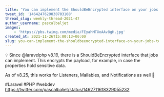 ```yaml
---
title: 'You can implement the ShouldBeEncrypted interface on your jobs to encrypt their payload before they get pushed to the queue'
tweet_id: '1464247629030703108'
thread_slug: weekly-thread-2021-47
author_username: pascalbaljet
images:
    - 'https://pbs.twimg.com/media/FEyahMTXoAAv8gH.jpg'
created_at: 2021-11-26T15:00:13+00:00
slug: you-can-implement-the-shouldbeencrypted-interface-on-your-jobs-to-encrypt-their-payload-before-they-get-pushed-to-the-queue
---
```

💡 Since @laravelphp v8.19, there is a ShouldBeEncrypted interface that jobs can implement. This encrypts the payload, for example, in case the properties hold sensitive data. 

As of v8.25, this works for Listeners, Mailables, and Notifications as well 💫

#Laravel #PHP #webdev  https://twitter.com/pascalbaljet/status/1462711618329055232